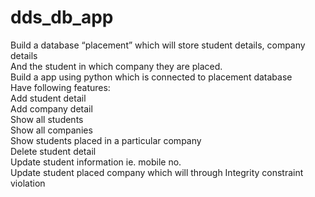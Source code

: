 # dds_db_app<br/>
Build a database “placement” which will store student details, company details<br/>
And the student in which company they are placed.<br/>
Build a app using python which is connected to placement database<br/>
Have following features:<br/>
Add student detail<br/>
Add company detail<br/>
Show all students<br/>
Show all companies<br/>
Show students placed in a particular company<br/>
Delete student detail<br/>
Update student information ie. mobile no.<br/>
Update student placed company which will through Integrity constraint violation<br/>
